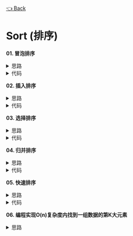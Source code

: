 [👈 Back](https://github.com/luvsunlight/algorithm)

# Sort (排序)

**01. 冒泡排序**

<details>
<summary>思路</summary>
从头开始，进行n次冒泡，在一次冒泡过程中，依次比对相邻的两个元素，如果后者比前者小，则交换顺序
</details>

<details>
<summary>代码</summary>

```
const bubbleSort = data => {
	let len = data.length
	for (let i = 0; i < len; i++) {
		for (let j = i; j < len; j++) {
			if (data[i] > data[j]) {
				let temp = data[i]
				data[i] = data[j]
				data[j] = temp
			}
		}
	}
}
```

</details>

**02. 插入排序**

<details>
<summary>思路</summary>
将数组分为已排序和未排序两个部分，已排序部分初始状态为数组的第一个元素，紧接着遍历未排序数组，将其插入到已排序的部分中

注意: 插入过程，从已排序的数组右边往左边遍历，如果已排序数组中对应位置的元素比要插入的元素大，则原位置的元素后挪，并且继续遍历，如果不是则表示找到应该插入的位置了，跳出循环，并将值插入（真正进行赋值的操作只有一行）
</details>

<details>
<summary>代码</summary>

```
const insertionSort = data => {
	let len = data.length
	for (let i = 1; i < len; i++) {
		let v = data[i]
		for (var j = i - 1; j >= 0; j--) {
			if (data[j] > v) {
				data[j + 1] = data[j]
			} else {
				break
			}
		}
		data[j + 1] = v
	}
}
```

</details>

**03. 选择排序**

<details>
<summary>思路</summary>
选择排序和插入排序很类似，都是将原数组分成未排序和已排序两个部分，区别是，选择排序的已排序部分初始状态为空，然后每次插入的过程是先在未排序的数组里找到最小的值，再将值插入到已排序的数组的末端
</details>

<details>
<summary>代码</summary>

```
const selectionSort = data => {
	let len = data.length
	for (let i = 0; i < len; i++) {
		let flag = false
		let [min, minIndex] = [data[i], 0]
		for (let j = i; j < len; j++) {
			if (data[j] < min) {
				min = data[j]
				minIndex = j
				flag = true
			}
		}
		if (flag) {
			let temp = data[i]
			data[i] = data[minIndex]
			data[minIndex] = temp
		}
	}
}
```

</details>

**04. 归并排序**

<details>
<summary>思路</summary>
将数组均分为两个部分，首先对两个分开的数组调用一次归并排序使之变成一个有序数组，再将两个有序数组进行合并
</details>

<details>
<summary>代码</summary>

```
const merge = (a, a1, a2) => {
	// method1
	// let start = 0
	// a2.map(n => {
	// 	for (var i = start; i < a1.length; i++) {
	// 		if (a1[i] > n) {
	// 			start = i
	// 			break
	// 		}
	// 	}
	// 	a1.splice(i, 0, n)
	// })
	// a1.map((n, index) => (a[index] = n))

	// method 2
	let [i, j] = [0, 0]
	let result = []
	while (i < a1.length && j < a2.length) {
		if (a1[i] <= a2[j]) {
			result.push(a1[i++])
		} else {
			result.push(a2[j++])
		}
	}
	let [start, end, arr] = [0, 0, null]
	if (i === a1.length) {
		;[start, end, arr] = [j, a2.length, a2]
	} else {
		;[start, end, arr] = [i, a1.length, a1]
	}

	for (let k = start; k < end; k++) {
		result.push(arr[k])
	}

	result.map((n, index) => (a[index] = n))

	return a
}

const mergeSort = a => {
	if (a.length < 2) return a
	let [min, max] = [0, a.length]
	let mid = Math.floor((min + max) / 2)
	return merge(a, mergeSort(a.slice(0, mid)), mergeSort(a.slice(mid, max)))
}
```

</details>

**05. 快速排序**

<details>
<summary>思路</summary>
首先定义一个函数partition，可以在数组中随机选一个值当pivot指标，然后遍历数组，比pivot小的放在pivot左边，大的放右边。快速排序的思想就是，首先用partition函数将数组分成3块，左边，pivot和右边，然后依次对左边和右边的块调用快速排序

还应该注意的是，快速排序是原地排序，所以在partition的部分要认真设计，要让空间复杂度为O(1)
</details>

<details>
<summary>代码</summary>

```
const partition = (a, min, max) => {
	let pivot = a[max]
	let i = min
	for (let j = min; j < max; j++) {
		if (a[j] < pivot) {
			let temp = a[j]
			a[j] = a[i]
			a[i++] = temp
		}
	}
	let temp = a[i]
	a[i] = a[max]
	a[max] = temp
	return i
}

const fastSort = a => {
	return fastSortSub(a, 0, a.length - 1)
}

const fastSortSub = (a, min, max) => {
	if (min >= max) return a
	let pivot = partition(a, min, max)
	fastSortSub(a, min, pivot - 1)
	fastSortSub(a, pivot + 1, max)
	return a
}
```

</details>

**06. 编程实现O(n)复杂度内找到一组数据的第K大元素**

<details>
<summary>思路</summary>
借鉴快速排序的过程，对长度为n的数组进行pivot，以最末尾的一个元素为pivot，比它大的元素放在左边，小的元素放在右边。最后，如果pivot=k-1，则这个元素就是第k大的元素，如果pivot<K,则遍历左边的部分，反之则为右边的部分。最后的时间复杂度=`n+n/2+n/4+....`，时间复杂度为O(n)
</details>

<details>
<summary>代码</summary>

```
const partition = (a, min, max) => {
	let pivot = a[max]
	let i = min
	for (let j = min; j < max; j++) {
		if (a[j] > pivot) {
			let temp = a[j]
			a[j] = a[i]
			a[i++] = temp
		}
	}
	let temp = a[i]
	a[i] = a[max]
	a[max] = temp
	return i
}
const findKstNum = (a, k) => {
	let pivot = partition(a, 0, a.length - 1)
	if (pivot === k - 1) {
		return a[pivot]
	} else if (pivot > k - 1) {
		return findKstNum(a.slice(0, pivot), k)
	} else {
		return findKstNum(a.slice(pivot, a.length), k - pivot - 1)
	}
}
```

</details>
